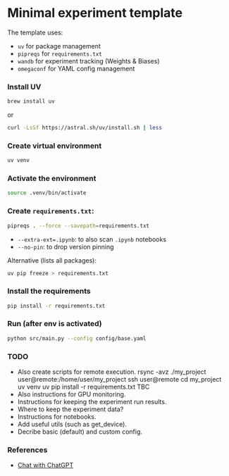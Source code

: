 # Minimal experiment template

The template uses:
- `uv` for package management
- `pipreqs` for `requirements.txt`
- `wandb` for experiment tracking (Weights & Biases)
- `omegaconf` for YAML config management

### Install UV
```bash
brew install uv
```
or
```bash
curl -LsSf https://astral.sh/uv/install.sh | less
```

### Create virtual environment
```bash
uv venv
```

### Activate the environment
```bash
source .venv/bin/activate
```

### Create `requirements.txt`:
```bash
pipreqs . --force --savepath=requirements.txt
```
- `--extra-ext=.ipynb`: to also scan `.ipynb` notebooks
- `--no-pin`: to drop version pinning

Alternative (lists all packages):
```bash
uv pip freeze > requirements.txt
```

### Install the requirements
```bash
pip install -r requirements.txt
```

### Run (after env is activated)
```bash
python src/main.py --config config/base.yaml
```

### TODO
- Also create scripts for remote execution.
  rsync -avz ./my_project user@remote:/home/user/my_project
  ssh user@remote
  cd my_project
  uv venv
  uv pip install -r requirements.txt
  TBC
- Also instructions for GPU monitoring.
- Instructions for keeping the experiment run results.
- Where to keep the experiment data?
- Instructions for notebooks.
- Add useful utils (such as get_device).
- Decribe basic (default) and custom config.

### References
- [Chat with ChatGPT](https://chatgpt.com/share/68515cef-c980-8002-9b31-e3bbbcde1ea5)

